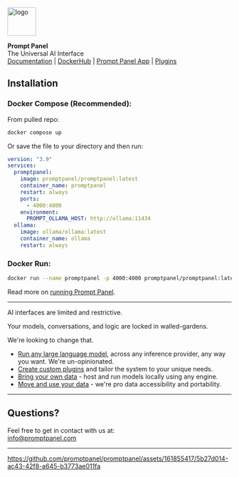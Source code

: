 <img src="https://promptpanel.com/images/logo.svg" alt="logo" style="width:64px;">

**Prompt Panel**\
The Universal AI Interface\
<a href="https://promptpanel.com/docs">Documentation</a> | <a href="https://hub.docker.com/r/promptpanel/promptpanel">DockerHub</a> | <a href="https://github.com/promptpanel/promptpanel">Prompt Panel App</a> | <a href="https://github.com/promptpanel/plugins">Plugins</a>


## Installation

### Docker Compose (Recommended):

From pulled repo:

```bash
docker compose up 
```

Or save the file to your directory and then run:

```yaml
version: "3.9"
services:
  promptpanel:
    image: promptpanel/promptpanel:latest
    container_name: promptpanel
    restart: always
    ports:
      - 4000:4000
    environment:
      PROMPT_OLLAMA_HOST: http://ollama:11434
  ollama:
    image: ollama/ollama:latest
    container_name: ollama
    restart: always
```

### Docker Run:
```bash
docker run --name promptpanel -p 4000:4000 promptpanel/promptpanel:latest
```

Read more on <a href="https://promptpanel.com/installation/docker-compose-offline/" target="_new">running Prompt Panel</a>.

---
AI interfaces are limited and restrictive.

Your models, conversations, and logic are locked in walled-gardens.

We're looking to change that.

- <a target="_new" href="https://promptpanel.com/overview/packaged-plugins-models/">Run any large language model</a>, across any inference provider, any way you want. We're un-opinionated.
- <a target="_new" href="https://promptpanel.com/plugin-authoring/building-plugins/">Create custom plugins</a> and tailor the system to your unique needs.
- <a target="_new" href="https://promptpanel.com/overview/packaged-plugins-models/#llm-document">Bring your own data</a> - host and run models locally using any engine.
- <a target="_new" href="https://promptpanel.com/server-setup/accessing-your-data/">Move and use your data</a> - we're pro data accessibility and portability.

---

## Questions?
Feel free to get in contact with us at:\
info@promptpanel.com

---

https://github.com/promptpanel/promptpanel/assets/161855417/5b27d014-ac43-42f8-a645-b3773ae011fa
